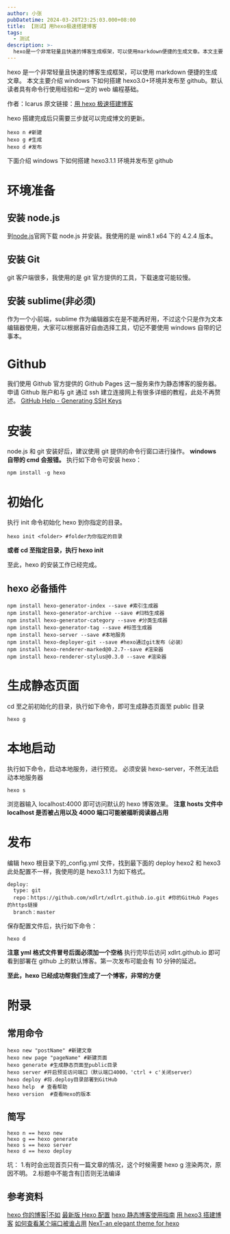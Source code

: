 ```yaml
---
author: 小张
pubDatetime: 2024-03-28T23:25:03.000+08:00
title: 【测试】用hexo极速搭建博客
tags:
  - 测试
description: >-
  hexo是一个非常轻量且快速的博客生成框架，可以使用markdown便捷的生成文章。本文主要介绍windows下如何搭建hexo3.0+环境并发布至github。默认读者具有命令行使用经验和一定的web编程基础。
---
```


hexo 是一个非常轻量且快速的博客生成框架，可以使用 markdown 便捷的生成文章。
本文主要介绍 windows 下如何搭建 hexo3.0+环境并发布至 github。默认读者具有命令行使用经验和一定的 web 编程基础。

<!-- more -->

作者：Icarus
原文链接：[用 hexo 极速搭建博客](https://xdlrt.github.io/2016/02/16/2016-02-16)

hexo 搭建完成后只需要三步就可以完成博文的更新。

```
hexo n #新建
hexo g #生成
hexo d #发布
```

下面介绍 windows 下如何搭建 hexo3.1.1 环境并发布至 github

# 环境准备

## 安装 node.js

到[node.js](https://nodejs.org/)官网下载 node.js 并安装。我使用的是 win8.1 x64 下的 4.2.4 版本。

## 安装 Git

git 客户端很多，我使用的是 git 官方提供的工具，下载速度可能较慢。

## 安装 sublime(非必须)

作为一个小前端，sublime 作为编辑器实在是不能再好用，不过这个只是作为文本编辑器使用，大家可以根据喜好自由选择工具，切记不要使用 windows 自带的记事本。

# Github

我们使用 Github 官方提供的 Github Pages 这一服务来作为静态博客的服务器。申请 Github 账户和与 git 通过 ssh 建立连接网上有很多详细的教程，此处不再赘述。
[GitHub Help - Generating SSH Keys](https://help.github.com/articles/generating-an-ssh-key/)

# 安装

node.js 和 git 安装好后，建议使用 git 提供的命令行窗口进行操作。
**windows 自带的 cmd 会报错。**
执行如下命令可安装 hexo：

```
npm install -g hexo
```

# 初始化

执行 init 命令初始化 hexo 到你指定的目录。

```
hexo init <folder> #folder为你指定的目录
```

**或者 cd 至指定目录，执行 hexo init**

至此，hexo 的安装工作已经完成。

## hexo 必备插件

```
npm install hexo-generator-index --save #索引生成器
npm install hexo-generator-archive --save #归档生成器
npm install hexo-generator-category --save #分类生成器
npm install hexo-generator-tag --save #标签生成器
npm install hexo-server --save #本地服务
npm install hexo-deployer-git --save #hexo通过git发布（必装）
npm install hexo-renderer-marked@0.2.7--save #渲染器
npm install hexo-renderer-stylus@0.3.0 --save #渲染器
```

# 生成静态页面

cd 至之前初始化的目录，执行如下命令，即可生成静态页面至 public 目录

```
hexo g
```

# 本地启动

执行如下命令，启动本地服务，进行预览。
必须安装 hexo-server，不然无法启动本地服务器

```
hexo s
```

浏览器输入 localhost:4000 即可访问默认的 hexo 博客效果。
**注意 hosts 文件中 localhost 是否被占用以及 4000 端口可能被福昕阅读器占用**

# 发布

编辑 hexo 根目录下的\_config.yml 文件，找到最下面的 deploy
hexo2 和 hexo3 此处配置不一样，我使用的是 hexo3.1.1 为如下格式。

```
deploy:
  type: git
  repo：https://github.com/xdlrt/xdlrt.github.io.git #你的GitHub Pages的https链接
  branch：master
```

保存配置文件后，执行如下命令：

```
hexo d
```

**注意 yml 格式文件冒号后面必须加一个空格**
执行完毕后访问 xdlrt.github.io 即可看到部署在 github 上的默认博客。第一次发布可能会有 10 分钟的延迟。

**至此，hexo 已经成功帮我们生成了一个博客，非常的方便**

# 附录

## 常用命令

```
hexo new "postName" #新建文章
hexo new page "pageName" #新建页面
hexo generate #生成静态页面至public目录
hexo server #开启预览访问端口（默认端口4000，'ctrl + c'关闭server）
hexo deploy #将.deploy目录部署到GitHub
hexo help  # 查看帮助
hexo version  #查看Hexo的版本
```

## 简写

```
hexo n == hexo new
hexo g == hexo generate
hexo s == hexo server
hexo d == hexo deploy
```

坑： 1.有时会出现首页只有一篇文章的情况，这个时候需要 hexo g 渲染两次，原因不明。 2.标题中不能含有[]否则无法编译

## 参考资料

[hexo 你的博客|不如](https://ibruce.info/2013/11/22/hexo-your-blog/)
[最新版 Hexo 配置](https://segmentfault.com/a/1190000003088603)
[hexo 静态博客使用指南](https://www.jianshu.com/p/73779eacb494)
[用 hexo3 搭建博客](https://forsweet.github.io/hexo/用Hexo搭建Github博客/)
[如何查看某个端口被谁占用](https://jingyan.baidu.com/article/3c48dd34491d47e10be358b8.html)
[NexT-an elegant theme for hexo](https://theme-next.iissnan.com/)
